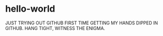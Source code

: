 # hello-world
JUST TRYING OUT GITHUB FIRST TIME
GETTING MY HANDS DIPPED IN GITHUB. HANG TIGHT, WITNESS THE ENIGMA.
